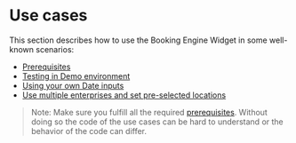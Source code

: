 # Use cases

This section describes how to use the Booking Engine Widget in some well-known scenarios:

* [Prerequisites](prerequisites.md)
* [Testing in Demo environment](testing-in-demo-environment.md)
* [Using your own Date inputs](using-your-own-date-inputs.md)
* [Use multiple enterprises and set pre-selected locations](multi-enterprises.md)

> Note: Make sure you fulfill all the required [prerequisites](prerequisites.md). Without doing so the code of the use cases can be hard to understand or the behavior of the code can differ.
